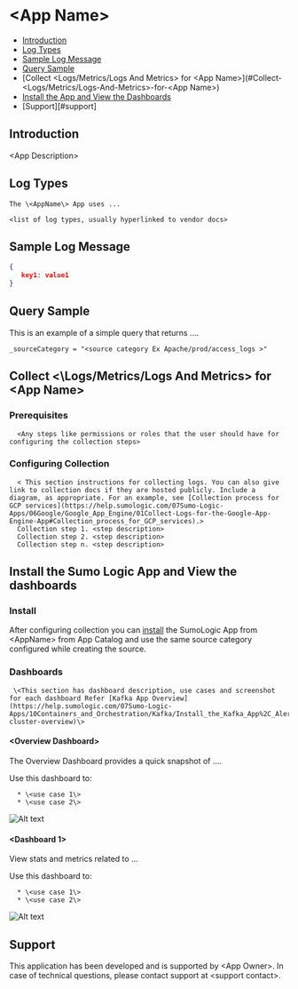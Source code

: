 # \<App Name\>

- [Introduction](#introduction)
- [Log Types](#log-types)
- [Sample Log Message](#sample-log-message)
- [Query Sample](#query-sample)
- [Collect \<Logs/Metrics/Logs And Metrics\> for \<App Name\>](#Collect-\<Logs/Metrics/Logs-And-Metrics\>-for-\<App Name\>)
- [Install the <AppName> App and View the Dashboards](#install-the-<appname>-app-and-view-the-dashboard)
- [Support][#support]

## Introduction
  \<App Description\>
    

## Log Types
    The \<AppName\> App uses ...

    <list of log types, usually hyperlinked to vendor docs>

    
## Sample Log Message


```json
{
   key1: value1
}
```

## Query Sample

This is an example of a simple query that returns ....

```text
_sourceCategory = "<source category Ex Apache/prod/access_logs >"

```

## Collect <\Logs/Metrics/Logs And Metrics\> for \<App Name\>

      
### Prerequisites
      
      <Any steps like permissions or roles that the user should have for configuring the collection steps>

### Configuring Collection
      < This section instructions for collecting logs. You can also give link to collection docs if they are hosted publicly. Include a diagram, as appropriate. For an example, see [Collection process for GCP services](https://help.sumologic.com/07Sumo-Logic-Apps/06Google/Google_App_Engine/01Collect-Logs-for-the-Google-App-Engine-App#Collection_process_for_GCP_services).>  
      Collection step 1. <step description>
      Collection step 2. <step description>
      Collection step n. <step description>


## Install the Sumo Logic App and View the dashboards

### Install

After configuring collection you can [install](https://help.sumologic.com/05Search/Library/Apps-in-Sumo-Logic/Install-Apps-from-the-Library) the SumoLogic App from \<AppName\> from App Catalog and use the same source category configured while creating the source.


### Dashboards
   
     \<This section has dashboard description, use cases and screenshot for each dashboard Refer [Kafka App Overview](https://help.sumologic.com/07Sumo-Logic-Apps/10Containers_and_Orchestration/Kafka/Install_the_Kafka_App%2C_Alerts%2C_and_view_the_Dashboards#kafka-cluster-overview)\>
        
#### \<Overview Dashboard\>

The Overview Dashboard provides a quick snapshot of ....

Use this dashboard to:

      * \<use case 1\>
      * \<use case 2\>  
        
![Alt text](resources/screenshots/overview_dashboard.jpg?raw=true "overview screenshot")

#### \<Dashboard 1\>

View stats and metrics related to ...
        
Use this dashboard to:

      * \<use case 1\>
      * \<use case 2\>  

![Alt text](resources/screenshots/dashboard1.jpg?raw=true "dashboard1 screenshot")
       
## Support

This application has been developed and is supported by \<App Owner\>. In case of technical questions, please contact <App Owner> support at \<support contact\>.
